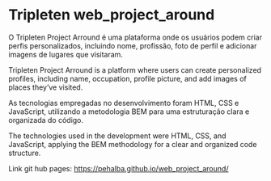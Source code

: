 # Tripleten web_project_around

O Tripleten Project Arround é uma plataforma onde os usuários podem criar perfis personalizados, incluindo nome, profissão, foto de perfil e adicionar imagens de lugares que visitaram.

Tripleten Project Arround is a platform where users can create personalized profiles, including name, occupation, profile picture, and add images of places they’ve visited.

As tecnologias empregadas no desenvolvimento foram HTML, CSS e JavaScript, utilizando a metodologia BEM para uma estruturação clara e organizada do código.

The technologies used in the development were HTML, CSS, and JavaScript, applying the BEM methodology for a clear and organized code structure.

Link git hub pages:
https://pehalba.github.io/web_project_around/
